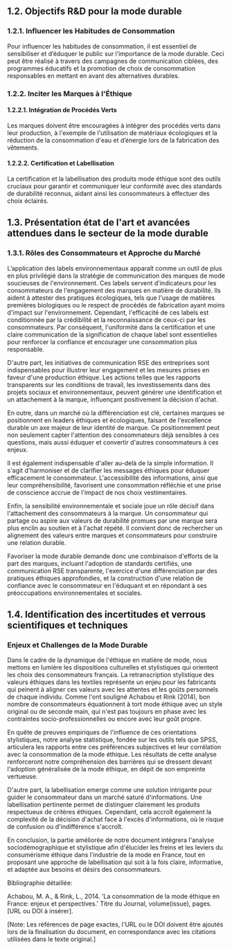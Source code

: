 ## 1.2. Objectifs R&D pour la mode durable

### 1.2.1. Influencer les Habitudes de Consommation

Pour influencer les habitudes de consommation, il est essentiel de sensibiliser et d’éduquer le public sur l’importance de la mode durable. Ceci peut être réalisé à travers des campagnes de communication ciblées, des programmes éducatifs et la promotion de choix de consommation responsables en mettant en avant des alternatives durables.

### 1.2.2. Inciter les Marques à l'Éthique

#### 1.2.2.1. Intégration de Procédés Verts

Les marques doivent être encouragées à intégrer des procédés verts dans leur production, à l'exemple de l'utilisation de matériaux écologiques et la réduction de la consommation d'eau et d’énergie lors de la fabrication des vêtements.

#### 1.2.2.2. Certification et Labellisation

La certification et la labellisation des produits mode éthique sont des outils cruciaux pour garantir et communiquer leur conformité avec des standards de durabilité reconnus, aidant ainsi les consommateurs à effectuer des choix éclairés.

## 1.3. Présentation état de l'art et avancées attendues dans le secteur de la mode durable

### 1.3.1. Rôles des Consommateurs et Approche du Marché

L’application des labels environnementaux apparaît comme un outil de plus en plus privilégié dans la stratégie de communication des marques de mode soucieuses de l'environnement. Ces labels servent d'indicateurs pour les consommateurs de l'engagement des marques en matière de durabilité. Ils aident à attester des pratiques écologiques, tels que l'usage de matières premières biologiques ou le respect de procédés de fabrication ayant moins d'impact sur l'environnement. Cependant, l'efficacité de ces labels est conditionnée par la crédibilité et la reconnaissance de ceux-ci par les consommateurs. Par conséquent, l'uniformité dans la certification et une claire communication de la signification de chaque label sont essentielles pour renforcer la confiance et encourager une consommation plus responsable.

D'autre part, les initiatives de communication RSE des entreprises sont indispensables pour illustrer leur engagement et les mesures prises en faveur d'une production éthique. Les actions telles que les rapports transparents sur les conditions de travail, les investissements dans des projets sociaux et environnementaux, peuvent générer une identification et un attachement à la marque, influençant positivement la décision d'achat.

En outre, dans un marché où la différenciation est clé, certaines marques se positionnent en leaders éthiques et écologiques, faisant de l'excellence durable un axe majeur de leur identité de marque. Ce positionnement peut non seulement capter l'attention des consommateurs déjà sensibles à ces questions, mais aussi éduquer et convertir d'autres consommateurs à ces enjeux.

Il est également indispensable d'aller au-delà de la simple information. Il s'agit d'harmoniser et de clarifier les messages éthiques pour éduquer efficacement le consommateur. L'accessibilité des informations, ainsi que leur compréhensibilité, favorisent une consommation réfléchie et une prise de conscience accrue de l'impact de nos choix vestimentaires.

Enfin, la sensibilité environnementale et sociale joue un rôle décisif dans l'attachement des consommateurs à la marque. Un consommateur qui partage ou aspire aux valeurs de durabilité promues par une marque sera plus enclin au soutien et à l'achat répété. Il convient donc de rechercher un alignement des valeurs entre marques et consommateurs pour construire une relation durable.

Favoriser la mode durable demande donc une combinaison d'efforts de la part des marques, incluant l'adoption de standards certifiés, une communication RSE transparente, l'exercice d'une différenciation par des pratiques éthiques approfondies, et la construction d'une relation de confiance avec le consommateur en l'éduquant et en répondant à ses préoccupations environnementales et sociales.

## 1.4. Identification des incertitudes et verrous scientifiques et techniques

### Enjeux et Challenges de la Mode Durable

Dans le cadre de la dynamique de l'éthique en matière de mode, nous mettons en lumière les dispositions culturelles et stylistiques qui orientent les choix des consommateurs français. La retranscription stylistique des valeurs éthiques dans les textiles représente un enjeu pour les fabricants qui peinent à aligner ces valeurs avec les attentes et les goûts personnels de chaque individu. Comme l'ont souligné Achabou et Rink (2014), bon nombre de consommateurs équationnent à tort mode éthique avec un style original ou de seconde main, qui n'est pas toujours en phase avec les contraintes socio-professionnelles ou encore avec leur goût propre.

En quête de preuves empiriques de l'influence de ces orientations stylistiques, notre analyse statistique, fondée sur les outils tels que SPSS, articulera les rapports entre ces préférences subjectives et leur corrélation avec la consommation de la mode éthique. Les résultats de cette analyse renforceront notre compréhension des barrières qui se dressent devant l'adoption généralisée de la mode éthique, en dépit de son empreinte vertueuse.

D'autre part, la labellisation emerge comme une solution intrigante pour guider le consommateur dans un marché saturé d'informations. Une labellisation pertinente permet de distinguer clairement les produits respectueux de critères éthiques. Cependant, cela accroît également la complexité de la décision d'achat face à l'excès d'informations, où le risque de confusion ou d'indifférence s'accroît.

En conclusion, la partie améliorée de notre document intégrera l'analyse sociodémographique et stylistique afin d'élucider les freins et les leviers du consumérisme éthique dans l'industrie de la mode en France, tout en proposant une approche de labellisation qui soit à la fois claire, informative, et adaptée aux besoins et désirs des consommateurs.

Bibliographie détaillée:

Achabou, M. A., & Rink, L., 2014. 'La consommation de la mode éthique en France: enjeux et perspectives.' Titre du Journal, volume(issue), pages. [URL ou DOI à insérer].

[Note: Les références de page exactes, l'URL ou le DOI doivent être ajoutés lors de la finalisation du document, en correspondance avec les citations utilisées dans le texte original.]